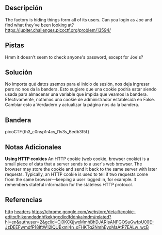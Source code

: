 ## Descripción
The factory is hiding things form all of its users. Can you login as Joe and find what they've been looking at? https://jupiter.challenges.picoctf.org/problem/13594/

## Pistas 
Hmm it doesn't seem to check anyone's password, except for Joe's?

## Solución
No importa qué datos usemos para el inicio de sesión, nos deja ingresar pero no nos da la bandera. Esto sugiere que una cookie podría estar siendo usada para almacenar una variable que impida que veamos la bandera. Efectivamente, notamos una cookie de administrador establecida en False. Cambiar esto a Verdadero y actualizar la página nos da la bandera.

## Bandera
picoCTF{th3_c0nsp1r4cy_l1v3s_6edb3f5f}

## Notas Adicionales

**Using HTTP cookies**
An HTTP cookie (web cookie, browser cookie) is a small piece of data that a server sends to a user's web browser. The browser may store the cookie and send it back to the same server with later requests. Typically, an HTTP cookie is used to tell if two requests come from the same browser—keeping a user logged in, for example. It remembers stateful information for the stateless HTTP protocol.

## Referencias
[http](https://developer.mozilla.org/en-US/docs/Web/HTTP)
[headers](https://developer.mozilla.org/en-US/docs/Web/HTTP/Headers)
https://chrome.google.com/webstore/detail/cookie-editor/hlkenndednhfkekhgcdicdfddnkalmdm/related?hl=en&authuser=2&gclid=Cj0KCQjwxMmhBhDJARIsANFGOSuGwfpU00E-JzDEEFwmdfP18lftW12lQUBxmI4n_oFHKTq2NmhEyoMaAtP7EALw_wcB